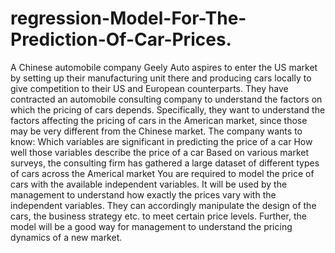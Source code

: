 # regression-Model-For-The-Prediction-Of-Car-Prices.
A Chinese automobile company Geely Auto aspires to enter the US market by setting up their 
manufacturing unit there and producing cars locally to give competition to their US and European counterparts. 
They have contracted an automobile consulting company to understand the factors on which the pricing of cars depends.
Specifically, they want to understand the factors affecting the pricing of cars in the American market, 
since those may be very different from the Chinese market. The company wants to know:  Which variables are significant in predicting
the price of a car How well those variables describe the price of a car Based on various market surveys, the consulting firm has 
gathered a large dataset of different types of cars across the Americal market
You are required to model the price of cars with the available independent variables. It will be used by the management to understand
how exactly the prices vary with the independent variables. They can accordingly manipulate the design of the cars, the business 
strategy etc. to meet certain price levels. Further, the model will be a good way for management to understand the pricing dynamics of
a new market.
